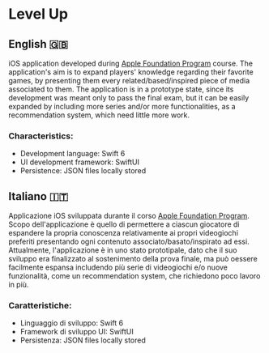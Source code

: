 # Level Up

## English 🇬🇧

iOS application developed during <a href="https://afp.unipa.it/-">Apple Foundation Program</a> course. The application's aim is to expand players' knowledge regarding their favorite games, by presenting them every related/based/inspired piece of media associated to them.
The application is in a prototype state, since its development was meant only to pass the final exam, but it can be easily expanded by including more series and/or more functionalities, as a recommendation system, which need little more work.

### Characteristics:
* Development language: Swift 6
* UI development framework: SwiftUI
* Persistence: JSON files locally stored

## Italiano 🇮🇹

Applicazione iOS sviluppata durante il corso <a href="https://afp.unipa.it/-">Apple Foundation Program</a>. Scopo dell'applicazione è quello di permettere a ciascun giocatore di espandere la propria conoscenza relativamente ai propri videogiochi preferiti
presentando ogni contenuto associato/basato/inspirato ad essi.
Attualmente, l'applicazione è in uno stato prototipale, dato che il suo sviluppo era finalizzato al sostenimento della prova finale, ma può oessere facilmente espansa includendo più serie di videogiochi e/o nuove funzionalità, come un recommendation system, che richiedono
poco lavoro in più.

### Caratteristiche:
* Linguaggio di sviluppo: Swift 6
* Framework di sviluppo UI: SwiftUI
* Persistenza: JSON files locally stored
